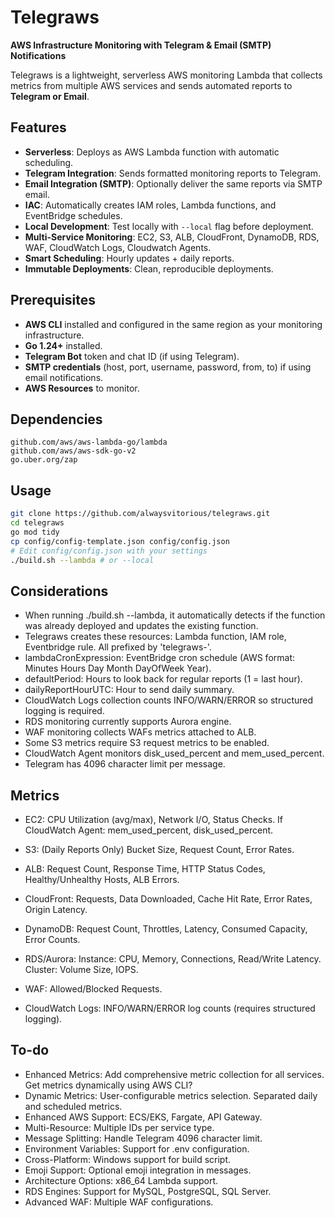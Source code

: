 # Telegraws

**AWS Infrastructure Monitoring with Telegram & Email (SMTP) Notifications**

Telegraws is a lightweight, serverless AWS monitoring Lambda that collects
metrics from multiple AWS services and sends automated reports to **Telegram or
Email**.

## Features

- **Serverless**: Deploys as AWS Lambda function with automatic scheduling.
- **Telegram Integration**: Sends formatted monitoring reports to Telegram.
- **Email Integration (SMTP)**: Optionally deliver the same reports via SMTP
  email.
- **IAC**: Automatically creates IAM roles, Lambda functions, and EventBridge
  schedules.
- **Local Development**: Test locally with `--local` flag before deployment.
- **Multi-Service Monitoring**: EC2, S3, ALB, CloudFront, DynamoDB, RDS, WAF,
  CloudWatch Logs, Cloudwatch Agents.
- **Smart Scheduling**: Hourly updates + daily reports.
- **Immutable Deployments**: Clean, reproducible deployments.

## Prerequisites

- **AWS CLI** installed and configured in the same region as your monitoring
  infrastructure.
- **Go 1.24+** installed.
- **Telegram Bot** token and chat ID (if using Telegram).
- **SMTP credentials** (host, port, username, password, from, to) if using email
  notifications.
- **AWS Resources** to monitor.

## Dependencies

```
github.com/aws/aws-lambda-go/lambda
github.com/aws/aws-sdk-go-v2
go.uber.org/zap
```

## Usage

```bash
git clone https://github.com/alwaysvitorious/telegraws.git
cd telegraws
go mod tidy
cp config/config-template.json config/config.json
# Edit config/config.json with your settings
./build.sh --lambda # or --local
```

## Considerations

- When running ./build.sh --lambda, it automatically detects if the function was
  already deployed and updates the existing function.
- Telegraws creates these resources: Lambda function, IAM role, Eventbridge
  rule. All prefixed by 'telegraws-'.
- lambdaCronExpression: EventBridge cron schedule (AWS format: Minutes Hours Day
  Month DayOfWeek Year).
- defaultPeriod: Hours to look back for regular reports (1 = last hour).
- dailyReportHourUTC: Hour to send daily summary.
- CloudWatch Logs collection counts INFO/WARN/ERROR so structured logging is
  required.
- RDS monitoring currently supports Aurora engine.
- WAF monitoring collects WAFs metrics attached to ALB.
- Some S3 metrics require S3 request metrics to be enabled.
- CloudWatch Agent monitors disk_used_percent and mem_used_percent.
- Telegram has 4096 character limit per message.

## Metrics

- EC2: CPU Utilization (avg/max), Network I/O, Status Checks. If CloudWatch
  Agent: mem_used_percent, disk_used_percent.

- S3: (Daily Reports Only) Bucket Size, Request Count, Error Rates.

- ALB: Request Count, Response Time, HTTP Status Codes, Healthy/Unhealthy Hosts,
  ALB Errors.

- CloudFront: Requests, Data Downloaded, Cache Hit Rate, Error Rates, Origin
  Latency.

- DynamoDB: Request Count, Throttles, Latency, Consumed Capacity, Error Counts.

- RDS/Aurora: Instance: CPU, Memory, Connections, Read/Write Latency. Cluster:
  Volume Size, IOPS.

- WAF: Allowed/Blocked Requests.

- CloudWatch Logs: INFO/WARN/ERROR log counts (requires structured logging).

## To-do

- Enhanced Metrics: Add comprehensive metric collection for all services. Get
  metrics dynamically using AWS CLI?
- Dynamic Metrics: User-configurable metrics selection. Separated daily and
  scheduled metrics.
- Enhanced AWS Support: ECS/EKS, Fargate, API Gateway.
- Multi-Resource: Multiple IDs per service type.
- Message Splitting: Handle Telegram 4096 character limit.
- Environment Variables: Support for .env configuration.
- Cross-Platform: Windows support for build script.
- Emoji Support: Optional emoji integration in messages.
- Architecture Options: x86_64 Lambda support.
- RDS Engines: Support for MySQL, PostgreSQL, SQL Server.
- Advanced WAF: Multiple WAF configurations.

